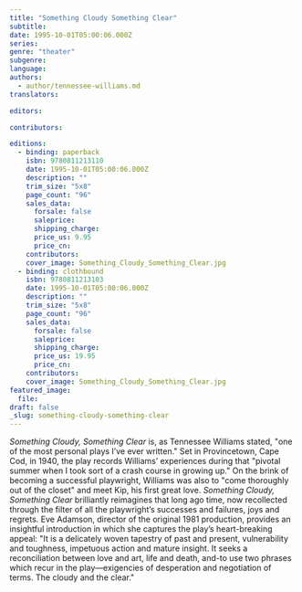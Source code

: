 ```yaml
---
title: "Something Cloudy Something Clear"
subtitle:
date: 1995-10-01T05:00:06.000Z
series:
genre: "theater"
subgenre:
language:
authors:
  - author/tennessee-williams.md
translators:

editors:

contributors:

editions:
  - binding: paperback
    isbn: 9780811213110
    date: 1995-10-01T05:00:06.000Z
    description: ""
    trim_size: "5x8"
    page_count: "96"
    sales_data:
      forsale: false
      saleprice:
      shipping_charge:
      price_us: 9.95
      price_cn:
    contributors:
    cover_image: Something_Cloudy_Something_Clear.jpg
  - binding: clothbound
    isbn: 9780811213103
    date: 1995-10-01T05:00:06.000Z
    description: ""
    trim_size: "5x8"
    page_count: "96"
    sales_data:
      forsale: false
      saleprice:
      shipping_charge:
      price_us: 19.95
      price_cn:
    contributors:
    cover_image: Something_Cloudy_Something_Clear.jpg
featured_image:
  file:
draft: false
_slug: something-cloudy-something-clear
---
```


_Something Cloudy, Something Clear_ is, as Tennessee Williams stated, "one of the most personal plays I’ve ever written." Set in Provincetown, Cape Cod, in 1940, the play records Williams’ experiences during that "pivotal summer when I took sort of a crash course in growing up." On the brink of becoming a successful playwright, Williams was also to "come thoroughly out of the closet" and meet Kip, his first great love. _Something Cloudy, Something Clear_ brilliantly reimagines that long ago time, now recollected through the filter of all the playwright’s successes and failures, joys and regrets. Eve Adamson, director of the original 1981 production, provides an insightful introduction in which she captures the play’s heart-breaking appeal: "It is a delicately woven tapestry of past and present, vulnerability and toughness, impetuous action and mature insight. It seeks a reconciliation between love and art, life and death, and-to use two phrases which recur in the play––exigencies of desperation and negotiation of terms. The cloudy and the clear."

